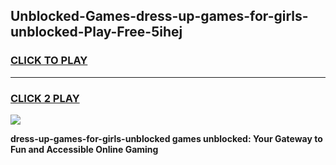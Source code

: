 
## Unblocked-Games-dress-up-games-for-girls-unblocked-Play-Free-5ihej
<h3>
<a href="https://premium76.site?title=dress-up-games-for-girls-unblocked&ref=23A">CLICK TO PLAY</a></h3>
<hr>

<h3>
<a href="https://premium76.site?title=dress-up-games-for-girls-unblocked&ref=23A">CLICK 2 PLAY</a>
  
</h3>

<a href="https://premium76.site?title=dress-up-games-for-girls-unblocked&ref=23A"><img src="https://clearcache.store/games.png"></a>


**dress-up-games-for-girls-unblocked games unblocked: Your Gateway to Fun and Accessible Online Gaming**
